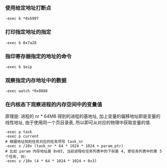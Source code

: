 ### 使用给定地址打断点

```gdb
-exec b *0x6997
```

### 打印指定地址的指定

```gdb
-exec b 0x7a28
```

### 指印寄存器指定的地址的命令

```gdb
-exec b $eip
```

### 观察指定内存地址中的数据

```gdb
-exec watch *0x8888
```

### 在内核态下观察进程的内存空间中的变量值

原理是: 进程的 nr * 64MB 得到的进程的基地址, 加上变量的偏移地址即是变量的线性地址, 由于使用同一个页目录表, 所以即可从对应的物理中获取变量的值.

```gdb
-exec p task
-exec p current
# 根据地址找到任务对应的任务项号 task_nr
-exec x /10x (task_nr * 64 * 1024 * 1024 + param_ptr)
# 比如 param 内存地址是 0x03, 当前进程在任务列表中的下标是 4, 即任务列表中的第 5 个任务, 则:
-exec x /10x (4 * 64 * 1024 * 1024 + 0x3)
```
